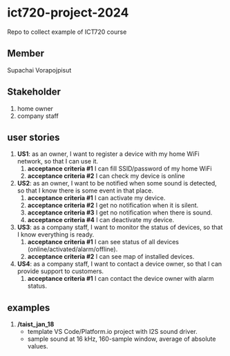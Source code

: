 # ict720-project-2024
Repo to collect example of ICT720 course

## Member
Supachai Vorapojpisut

## Stakeholder
1.  home owner
2.  company staff

## user stories
1.  **US1**: as an owner, I want to register a device with my home WiFi network, so that I can use it.
    1.  **acceptance criteria #1** I can fill SSID/password of my home WiFi
    2.  **acceptance criteria #2** I can check my device is online
2.  **US2**: as an owner, I want to be notified when some sound is detected, so that I know there is some event in that place.
    1.  **acceptance criteria #1** I can activate my device.
    2.  **acceptance criteria #2** I get no notification when it is silent.
    3.  **acceptance criteria #3** I get no notification when there is sound.
    4.  **acceptance criteria #4** I can deactivate my device.
3.  **US3**: as a company staff, I want to monitor the status of devices, so that I know everything is ready.
    1.  **acceptance criteria #1** I can see status of all devices (online/activated/alarm/offline).
    2.  **acceptance criteria #2** I can see map of installed devices.
4.  **US4**: as a company staff, I want to contact a device owner, so that I can provide support to customers.
    1.  **acceptance criteria #1** I can contact the device owner with alarm status.

## examples
1.  **/taist_jan_18**
    *   template VS Code/Platform.io project with I2S sound driver.
    *   sample sound at 16 kHz, 160-sample window, average of absolute values. 